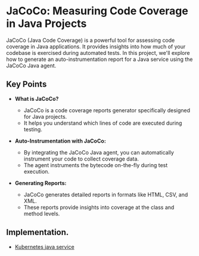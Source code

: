 # JaCoCo: Measuring Code Coverage in Java Projects

JaCoCo (Java Code Coverage) is a powerful tool for assessing code coverage in Java applications. It provides insights into how much of your codebase is exercised during automated tests. In this project, we'll explore how to generate an auto-instrumentation report for a Java service using the JaCoCo Java agent.

## Key Points
- **What is JaCoCo?**
  - JaCoCo is a code coverage reports generator specifically designed for Java projects.
  - It helps you understand which lines of code are executed during testing.

- **Auto-Instrumentation with JaCoCo:**
  - By integrating the JaCoCo Java agent, you can automatically instrument your code to collect coverage data.
  - The agent instruments the bytecode on-the-fly during test execution.

- **Generating Reports:**
  - JaCoCo generates detailed reports in formats like HTML, CSV, and XML.
  - These reports provide insights into coverage at the class and method levels.

## Implementation.
* [Kubernetes java service]()